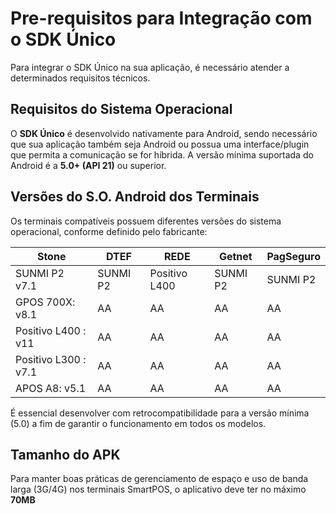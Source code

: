 # Pre-requisitos para Integração com o SDK Único

Para integrar o SDK Único na sua aplicação, é necessário atender a determinados requisitos técnicos.

## Requisitos do Sistema Operacional

O **SDK Único** é desenvolvido nativamente para Android, sendo necessário que sua aplicação também seja Android ou possua uma interface/plugin que permita a comunicação se for híbrida. A versão mínima suportada do Android é a **5.0+ (API 21)** ou superior.

## Versões do S.O. Android dos Terminais

Os terminais compatíveis possuem diferentes versões do sistema operacional, conforme definido pelo fabricante:

|  Stone               | DTEF       | REDE            | Getnet    | PagSeguro |
|----------------------|------------|-----------------|-----------|-----------|
| SUNMI P2  v7.1       |  SUNMI P2  | Positivo L400   | SUNMI P2  | SUNMI P2  |
| GPOS 700X: v8.1      |  AA        | AA              | AA        | AA        |
| Positivo L400 : v11  |  AA        | AA              | AA        | AA        |
| Positivo L300 : v7.1 |  AA        | AA              | AA        | AA        |
| APOS A8: v5.1        |  AA        | AA              | AA        | AA        |




É essencial desenvolver com retrocompatibilidade para a versão mínima (5.0) a fim de garantir o funcionamento em todos os modelos.

## Tamanho do APK

Para manter boas práticas de gerenciamento de espaço e uso de banda larga (3G/4G) nos terminais SmartPOS, o aplicativo deve ter no máximo <b>70MB</b>



